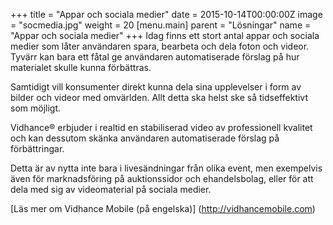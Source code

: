 +++
title = "Appar och sociala medier"
date = 2015-10-14T00:00:00Z
image = "socmedia.jpg"
weight = 20
[menu.main]
parent = "Lösningar"
name = "Appar och sociala medier"
+++
Idag finns ett stort antal appar och sociala medier som låter användaren spara, bearbeta och dela foton och videor. Tyvärr kan bara ett fåtal ge användaren automatiserade förslag på hur materialet skulle kunna förbättras.

Samtidigt vill konsumenter direkt kunna dela sina upplevelser i form av bilder och videor med omvärlden. Allt detta ska helst ske så tidseffektivt som möjligt.

Vidhance® erbjuder i realtid en stabiliserad video av professionell kvalitet och kan dessutom skänka användaren automatiserade förslag på förbättringar.

Detta är av nytta inte bara i livesändningar från olika event, men exempelvis även för marknadsföring på auktionssidor och ehandelsbolag, eller för att dela med sig av videomaterial på sociala medier.

[Läs mer om Vidhance Mobile (på engelska)] (http://vidhancemobile.com)
